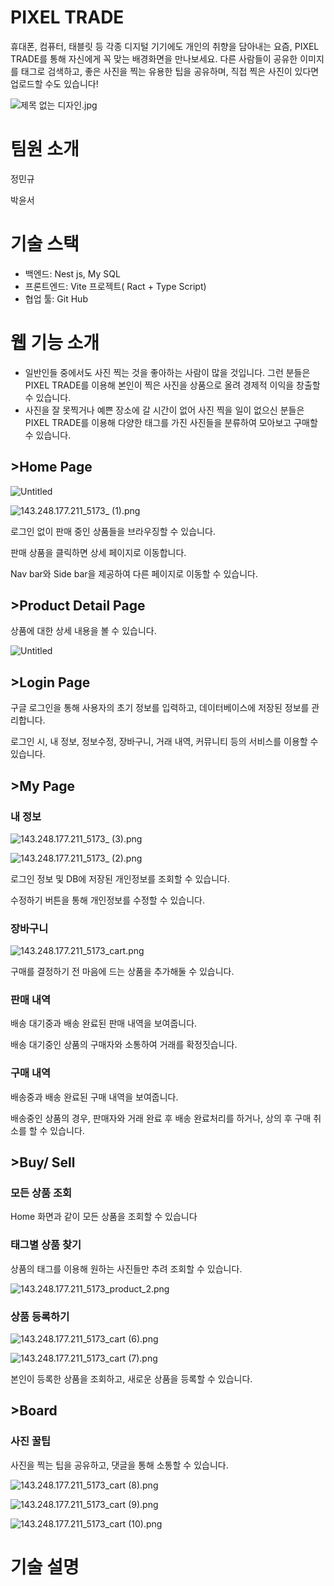 # PIXEL TRADE

휴대폰, 컴퓨터, 태블릿 등 각종 디지털 기기에도 개인의 취향을 담아내는 요즘, PIXEL TRADE를 통해 자신에게 꼭 맞는 배경화면을 만나보세요. 다른 사람들이 공유한 이미지를 태그로 검색하고, 좋은 사진을 찍는 유용한 팁을 공유하며, 직접 찍은 사진이 있다면 업로드할 수도 있습니다!

![제목 없는 디자인.jpg](https://prod-files-secure.s3.us-west-2.amazonaws.com/f6cb388f-3934-47d6-9928-26d2e10eb0fc/4fd58a1a-3426-42be-9a13-557cb944c4c9/%EC%A0%9C%EB%AA%A9_%EC%97%86%EB%8A%94_%EB%94%94%EC%9E%90%EC%9D%B8.jpg)

# 팀원 소개

정민규

박윤서

# 기술 스택

- 백엔드: Nest js, My SQL
- 프론트엔드: Vite 프로젝트( Ract + Type Script)
- 협업 툴: Git Hub

# 웹 기능 소개

- 일반인들 중에서도 사진 찍는 것을 좋아하는 사람이 많을 것입니다. 그런 분들은 PIXEL TRADE를 이용해 본인이 찍은 사진을 상품으로 올려 경제적 이익을 창출할 수 있습니다.
- 사진을 잘 못찍거나 예쁜 장소에 갈 시간이 없어 사진 찍을 일이 없으신 분들은 PIXEL TRADE를 이용해 다양한 태그를 가진 사진들을 분류하여 모아보고 구매할 수 있습니다.

## >Home Page

![Untitled](https://prod-files-secure.s3.us-west-2.amazonaws.com/f6cb388f-3934-47d6-9928-26d2e10eb0fc/704b9add-f29f-4d81-b5bf-74264a82ee67/Untitled.png)

![143.248.177.211_5173_ (1).png](https://prod-files-secure.s3.us-west-2.amazonaws.com/f6cb388f-3934-47d6-9928-26d2e10eb0fc/692717df-2007-48c1-a965-266572f9bd0c/143.248.177.211_5173__(1).png)

로그인 없이 판매 중인 상품들을 브라우징할 수 있습니다.

판매 상품을 클릭하면 상세 페이지로 이동합니다.

Nav bar와 Side bar을 제공하여 다른 페이지로 이동할 수 있습니다.

## >Product Detail Page

상품에 대한 상세 내용을 볼 수 있습니다.

![Untitled](https://prod-files-secure.s3.us-west-2.amazonaws.com/f6cb388f-3934-47d6-9928-26d2e10eb0fc/66b4250a-cab9-423c-a0c9-986bf05ce8a2/Untitled.png)

## >Login Page

구글 로그인을 통해 사용자의 초기 정보를 입력하고, 데이터베이스에 저장된 정보를 관리합니다.

로그인 시, 내 정보, 정보수정, 장바구니, 거래 내역, 커뮤니티 등의 서비스를 이용할 수 있습니다.

## >My Page

### 내 정보

![143.248.177.211_5173_ (3).png](https://prod-files-secure.s3.us-west-2.amazonaws.com/f6cb388f-3934-47d6-9928-26d2e10eb0fc/d5dc62b8-5212-47dd-b37a-89ed3bfda0f1/143.248.177.211_5173__(3).png)

![143.248.177.211_5173_ (2).png](https://prod-files-secure.s3.us-west-2.amazonaws.com/f6cb388f-3934-47d6-9928-26d2e10eb0fc/2d5cd32f-2c25-4d35-b4a8-e0c1d5333081/143.248.177.211_5173__(2).png)

로그인 정보 및 DB에 저장된 개인정보를 조회할 수 있습니다.

수정하기 버튼을 통해 개인정보를 수정할 수 있습니다.

### 장바구니

![143.248.177.211_5173_cart.png](https://prod-files-secure.s3.us-west-2.amazonaws.com/f6cb388f-3934-47d6-9928-26d2e10eb0fc/9e045ff2-04fc-42b5-99a9-ab7f97bcd03e/143.248.177.211_5173_cart.png)

구매를 결정하기 전 마음에 드는 상품을 추가해둘 수 있습니다.

### 판매 내역

배송 대기중과 배송 완료된 판매 내역을 보여줍니다.

배송 대기중인 상품의 구매자와 소통하여 거래를 확정짓습니다.

### 구매 내역

배송중과 배송 완료된 구매 내역을 보여줍니다.

배송중인 상품의 경우, 판매자와 거래 완료 후 배송 완료처리를 하거나, 상의 후 구매 취소를 할 수 있습니다.

## >Buy/ Sell

### 모든 상품 조회

Home 화면과 같이 모든 상품을 조회할 수 있습니다

### 태그별 상품 찾기

상품의 태그를 이용해 원하는 사진들만 추려 조회할 수 있습니다.

![143.248.177.211_5173_product_2.png](https://prod-files-secure.s3.us-west-2.amazonaws.com/f6cb388f-3934-47d6-9928-26d2e10eb0fc/393c5477-e05a-4dc5-97f9-29027cc34956/143.248.177.211_5173_product_2.png)

### 상품 등록하기

![143.248.177.211_5173_cart (6).png](https://prod-files-secure.s3.us-west-2.amazonaws.com/f6cb388f-3934-47d6-9928-26d2e10eb0fc/be99dcf0-8f49-49a3-a645-5292f2a788c5/143.248.177.211_5173_cart_(6).png)

![143.248.177.211_5173_cart (7).png](https://prod-files-secure.s3.us-west-2.amazonaws.com/f6cb388f-3934-47d6-9928-26d2e10eb0fc/9b935813-2e1d-466b-a8f5-3297bd0dcae7/143.248.177.211_5173_cart_(7).png)

본인이 등록한 상품을 조회하고, 새로운 상품을 등록할 수 있습니다.

## >Board

### 사진 꿀팁

사진을 찍는 팁을 공유하고, 댓글을 통해 소통할 수 있습니다.

![143.248.177.211_5173_cart (8).png](https://prod-files-secure.s3.us-west-2.amazonaws.com/f6cb388f-3934-47d6-9928-26d2e10eb0fc/d25d3bdc-ecd8-4f07-99b3-329bda682478/143.248.177.211_5173_cart_(8).png)

![143.248.177.211_5173_cart (9).png](https://prod-files-secure.s3.us-west-2.amazonaws.com/f6cb388f-3934-47d6-9928-26d2e10eb0fc/1cc9717f-793d-474d-8409-2ded50d83067/143.248.177.211_5173_cart_(9).png)

![143.248.177.211_5173_cart (10).png](https://prod-files-secure.s3.us-west-2.amazonaws.com/f6cb388f-3934-47d6-9928-26d2e10eb0fc/704e647c-5093-45fe-b901-d80e4e428a1e/143.248.177.211_5173_cart_(10).png)

# 기술 설명

